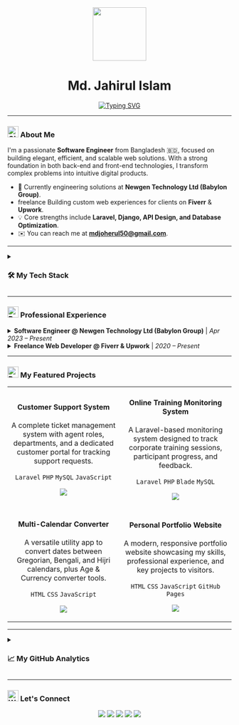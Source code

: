 <div align="center">
  <img src="https://media.giphy.com/media/v1.Y2lkPTc5MGI3NjExcnk0a2Y1b250ajk0bGt0enNodG1zY3NocjI5OXRzMnE2a3hnb3V2ZyZlcD12MV9pbnRlcm5hbF9naWZfYnlfaWQmY3Q9Zw/qgQUggACpCjo6iDXyw/giphy.gif" width="120px" />
  <h1>
    Md. Jahirul Islam
  </h1>
  <a href="https://git.io/typing-svg">
    <img src="https://readme-typing-svg.herokuapp.com?font=Fira+Code&size=22&pause=1000&color=5865F2&center=true&vCenter=true&width=435&lines=Software+Engineer;Full-Stack+Developer;Freelance+WordPress+Expert;Digital+Marketing+Strategist" alt="Typing SVG" />
  </a>
</div>

---

### <img src="https://raw.githubusercontent.com/Tarikul-Islam-Anik/Animated-Fluent-Emojis/master/Emojis/Travel%20and%20places/Globe%20Showing%20Asia-Australia.png" alt="Globe Showing Asia-Australia" width="25" height="25" /> About Me
I'm a passionate **Software Engineer** from Bangladesh 🇧🇩, focused on building elegant, efficient, and scalable web solutions. With a strong foundation in both back-end and front-end technologies, I transform complex problems into intuitive digital products.

- 🏢 Currently engineering solutions at **Newgen Technology Ltd (Babylon Group)**.
-  freelance Building custom web experiences for clients on **Fiverr** & **Upwork**.
- 💡 Core strengths include **Laravel, Django, API Design, and Database Optimization**.
- ✉️ You can reach me at **mdjoherul50@gmail.com**.

---

<details>
<summary><h3><b>🛠️ My Tech Stack</b></h3></summary>
<br/>

**Backend:**
<p>
  <a href="#"><img alt="Python" src="https://img.shields.io/badge/Python-3776AB?style=flat-square&logo=python&logoColor=white"></a>
  <a href="#"><img alt="Django" src="https://img.shields.io/badge/Django-092E20?style=flat-square&logo=django&logoColor=white"></a>
  <a href="#"><img alt="Flask" src="https://img.shields.io/badge/Flask-000000?style=flat-square&logo=flask&logoColor=white"></a>
  <a href="#"><img alt="PHP" src="https://img.shields.io/badge/PHP-777BB4?style=flat-square&logo=php&logoColor=white"></a>
  <a href="#"><img alt="Laravel" src="https://img.shields.io/badge/Laravel-FF2D20?style=flat-square&logo=laravel&logoColor=white"></a>
</p>

**Frontend:**
<p>
  <a href="#"><img alt="HTML5" src="https://img.shields.io/badge/HTML5-E34F26?style=flat-square&logo=html5&logoColor=white"></a>
  <a href="#"><img alt="CSS3" src="https://img.shields.io/badge/CSS3-1572B6?style=flat-square&logo=css3&logoColor=white"></a>
  <a href="#"><img alt="JavaScript" src="https://img.shields.io/badge/JavaScript-F7DF1E?style=flat-square&logo=javascript&logoColor=black"></a>
</p>

**Databases & DevOps:**
<p>
  <a href="#"><img alt="MySQL" src="https://img.shields.io/badge/MySQL-4479A1?style=flat-square&logo=mysql&logoColor=white"></a>
  <a href="#"><img alt="PostgreSQL" src="https://img.shields.io/badge/PostgreSQL-4169E1?style=flat-square&logo=postgresql&logoColor=white"></a>
  <a href="#"><img alt="Git" src="https://img.shields.io/badge/Git-F05032?style=flat-square&logo=git&logoColor=white"></a>
</p>

**CMS & Other Tools:**
<p>
  <a href="#"><img alt="WordPress" src="https://img.shields.io/badge/WordPress-21759B?style=flat-square&logo=wordpress&logoColor=white"></a>
  <a href="#"><img alt="WooCommerce" src="https://img.shields.io/badge/WooCommerce-96588A?style=flat-square&logo=woocommerce&logoColor=white"></a>
  <a href="#"><img alt="Visual Studio Code" src="https://img.shields.io/badge/VS_Code-007ACC?style=flat-square&logo=visual-studio-code&logoColor=white"></a>
</p>

</details>

---

### <img src="https://raw.githubusercontent.com/Tarikul-Islam-Anik/Animated-Fluent-Emojis/master/Emojis/Objects/Briefcase.png" alt="Briefcase" width="25" height="25" /> Professional Experience

<details>
<summary><strong>Software Engineer @ Newgen Technology Ltd (Babylon Group)</strong> | <em>Apr 2023 – Present</em></summary>
<br>
<ul>
  <li>Architect and develop scalable web applications using Laravel and Django, enhancing functionality and user experience.</li>
  <li>Design, implement, and maintain RESTful APIs for seamless data integration across multiple systems.</li>
  <li>Optimize database performance through advanced query tuning and schema design in PostgreSQL and MySQL.</li>
</ul>
</details>

<details>
<summary><strong>Freelance Web Developer @ Fiverr & Upwork</strong> | <em>2020 – Present</em></summary>
<br>
<ul>
  <li>Delivered over 100 successful projects, specializing in custom web development, WordPress solutions, and API integrations.</li>
  <li>Achieved and maintained a 4.6-star rating through high-quality work and exceptional client communication.</li>
  <li>Managed end-to-end project lifecycles, from requirement gathering to deployment and maintenance.</li>
</ul>
</details>

---

### <img src="https://raw.githubusercontent.com/Tarikul-Islam-Anik/Animated-Fluent-Emojis/master/Emojis/Objects/Rocket.png" alt="Rocket" width="25" height="25" /> My Featured Projects

<table>
  <tr>
    <td width="50%">
      <h4 align="center">Customer Support System</h4>
      <p align="center">
        A complete ticket management system with agent roles, departments, and a dedicated customer portal for tracking support requests.
      </p>
      <p align="center">
        <code>Laravel</code> <code>PHP</code> <code>MySQL</code> <code>JavaScript</code>
      </p>
      <p align="center">
        <a href="https://github.com/mdjoherul50"><img src="https://img.shields.io/badge/View_Code-181717?style=for-the-badge&logo=github&logoColor=white"></a>
      </p>
    </td>
    <td width="50%">
      <h4 align="center">Online Training Monitoring System</h4>
      <p align="center">
        A Laravel-based monitoring system designed to track corporate training sessions, participant progress, and feedback.
      </p>
       <p align="center">
        <code>Laravel</code> <code>PHP</code> <code>Blade</code> <code>MySQL</code>
      </p>
      <p align="center">
        <a href="https://github.com/mdjoherul50"><img src="https://img.shields.io/badge/View_Code-181717?style=for-the-badge&logo=github&logoColor=white"></a>
      </p>
    </td>
  </tr>
  <tr>
    <td width="50%">
      <h4 align="center">Multi-Calendar Converter</h4>
      <p align="center">
        A versatile utility app to convert dates between Gregorian, Bengali, and Hijri calendars, plus Age & Currency converter tools.
      </p>
       <p align="center">
        <code>HTML</code> <code>CSS</code> <code>JavaScript</code>
      </p>
      <p align="center">
        <a href="https://github.com/mdjoherul50"><img src="https://img.shields.io/badge/View_Code-181717?style=for-the-badge&logo=github&logoColor=white"></a>
      </p>
    </td>
     <td width="50%">
      <h4 align="center">Personal Portfolio Website</h4>
      <p align="center">
        A modern, responsive portfolio website showcasing my skills, professional experience, and key projects to visitors.
      </p>
       <p align="center">
        <code>HTML</code> <code>CSS</code> <code>JavaScript</code> <code>GitHub Pages</code>
      </p>
      <p align="center">
        <a href="https://mdjoherul50.github.io/portfolio/"><img src="https://img.shields.io/badge/Live_Demo-FF7139?style=for-the-badge&logo=Firefox-Browser&logoColor=white"></a>
      </p>
    </td>
  </tr>
</table>

---

<details>
<summary><h3><b>📈 My GitHub Analytics</b></h3></summary>
<br/>
<p align="center">
  <img src="https://github-readme-stats.vercel.app/api?username=mdjoherul50&show_icons=true&theme=dracula&hide_border=true&count_private=true" alt="GitHub Stats" />
  <br/>
  <img src="https://github-readme-stats.vercel.app/api/top-langs/?username=mdjoherul50&layout=compact&theme=dracula&hide_border=true" alt="Top Languages" />
  <br/>
  <img src="https://github-readme-streak-stats.herokuapp.com/?user=mdjoherul50&theme=dracula&hide_border=true" alt="GitHub Streak" />
</p>
</details>

---

### <img src="https://raw.githubusercontent.com/Tarikul-Islam-Anik/Animated-Fluent-Emojis/master/Emojis/Hand%20gestures/Waving%20Hand.png" alt="Waving Hand" width="25" height="25" /> Let's Connect

<p align="center">
  <a href="https://www.linkedin.com/in/jahirul555/"><img src="https://img.shields.io/badge/LinkedIn-0A66C2?style=for-the-badge&logo=linkedin&logoColor=white" /></a>
  <a href="mailto:mdjoherul50@gmail.com"><img src="https://img.shields.io/badge/Gmail-D14836?style=for-the-badge&logo=gmail&logoColor=white" /></a>
  <a href="https://www.fiverr.com/jahirul555"><img src="https://img.shields.io/badge/Fiverr-1DBF73?style=for-the-badge&logo=fiverr&logoColor=white" /></a>
  <a href="https://www.upwork.com/freelancers/~011d47900371655504"><img src="https://img.shields.io/badge/Upwork-6FDA44?style=for-the-badge&logo=upwork&logoColor=white" /></a>
  <a href="https://x.com/jahirul555"><img src="https://img.shields.io/badge/Twitter%20(X)-000000?style=for-the-badge&logo=x&logoColor=white" /></a>
</p>
